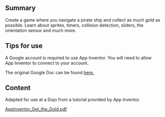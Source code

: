 ## Summary

 Create a game where you navigate a pirate ship and collect
as much gold as possible. Learn about sprites, timers, collision
detection, sliders, the orientation sensor and much more. 

## Tips for use

A Google account is required to use App Inventor. You will need to allow
App Inventor to connect to your account.

The original Google Doc can be found
[here.](https://docs.google.com/document/d/1oinmUvtQMMkzdnYQQf4SBeLXaj7quTNhj8cuXImWbGQ/edit)

## Content

Adapted for use at a Dojo from a tutorial provided by App Inventor.

[AppInventor_Get_the_Gold.pdf](../files/AppInventor_Get_the_Gold.pdf)
